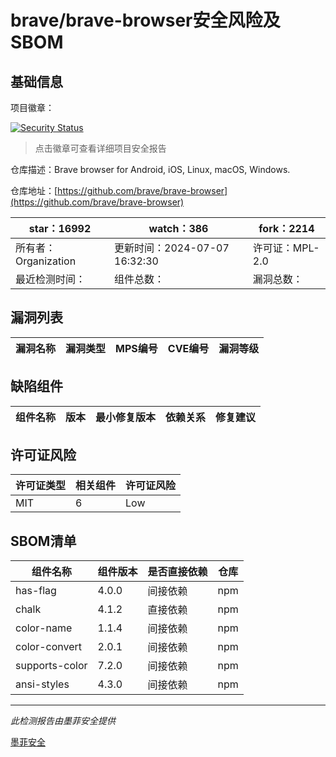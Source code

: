 # brave/brave-browser安全风险及SBOM

## 基础信息

项目徽章：

[![Security Status](https://www.murphysec.com/platform3/v31/badge/1810027208115802112.svg)](https://www.murphysec.com/console/report/1693331143520047104/1810027208115802112)

> 点击徽章可查看详细项目安全报告

仓库描述：Brave browser for Android, iOS, Linux, macOS, Windows.

仓库地址：[https://github.com/brave/brave-browser](https://github.com/brave/brave-browser)

| star：16992 | watch：386 | fork：2214 |
| ----------- | -------------- | ------------ |
| 所有者：Organization | 更新时间：2024-07-07 16:32:30 | 许可证：MPL-2.0 |
| 最近检测时间： | 组件总数： | 漏洞总数： |




## 漏洞列表

| 漏洞名称 | 漏洞类型 | MPS编号 | CVE编号 | 漏洞等级 |
| ------- | ------ | ------- | ------ | ----- |





## 缺陷组件

| 组件名称 | 版本 | 最小修复版本 | 依赖关系 | 修复建议 |
| -------- | ---- | ------------ | -------- | -------- |





## 许可证风险

| 许可证类型 | 相关组件 | 许可证风险 |
| ---------- | -------- | ---------- |
|MIT|6|Low|




## SBOM清单

| 组件名称 | 组件版本 | 是否直接依赖 | 仓库 |
| -------- | -------- | ------------ | ---- |
|has-flag|4.0.0|间接依赖|npm|
|chalk|4.1.2|直接依赖|npm|
|color-name|1.1.4|间接依赖|npm|
|color-convert|2.0.1|间接依赖|npm|
|supports-color|7.2.0|间接依赖|npm|
|ansi-styles|4.3.0|间接依赖|npm|


------

*此检测报告由墨菲安全提供*

[墨菲安全](www.murphysec.com)